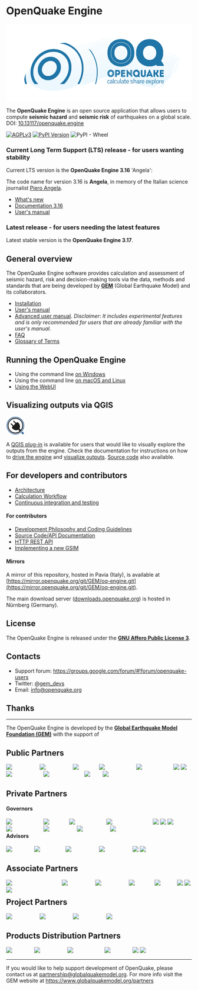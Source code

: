 # OpenQuake Engine

![OpenQuake Logo](https://raw.githubusercontent.com/gem/oq-infrastructure/master/logos/oq-logo.png)

The **OpenQuake Engine** is an open source application that allows users to compute **seismic hazard** and **seismic risk** of earthquakes on a global scale. DOI: [10.13117/openquake.engine](https://doi.org/10.13117/openquake.engine)

<!-- GEM BEGIN: apply the following patch with the proper values for the next release
-[![Build Status](https://travis-ci.org/gem/oq-engine.svg?branch=master)](https://travis-ci.org/gem/oq-engine)
 
-### Current stable
+## OpenQuake Engine version 2.6 (Gutenberg)
 
-Current stable version is the **OpenQuake Engine 2.5** 'Fourier'. The documentation is available at https://github.com/gem/oq-engine/tree/engine-2.5#openquake-engine.
-* [What's new](../engine-2.5/doc/whats-new.md)
-
+Starting from OpenQuake version 2.0 we have introduced a "code name" to honour earthquake scientists.
 
+The code name for version 2.6 is **Gutenberg**, in memory of [Beno Gutenberg](https://en.wikipedia.org/wiki/Beno_Gutenberg).
+* [What's new](../engine-2.6/doc/whats-new.md)
+ 
+## Documentation
-## Documentation (master tree)
-->

[![AGPLv3](https://www.gnu.org/graphics/agplv3-88x31.png)](https://www.gnu.org/licenses/agpl.html)
[![PyPI Version](https://img.shields.io/pypi/v/openquake.engine.svg)](https://pypi.python.org/pypi/openquake.engine)
![PyPI - Wheel](https://img.shields.io/pypi/wheel/openquake.engine.svg)

### Current Long Term Support (LTS) release - for users wanting stability

Current LTS version is the **OpenQuake Engine 3.16** 'Angela':

The code name for version 3.16 is **Angela**, in memory of the Italian science journalist [Piero Angela](https://en.wikipedia.org/wiki/Piero_Angela).
* [What's new](../engine-3.16/doc/whats-new.md)
* [Documentation 3.16](https://github.com/gem/oq-engine/tree/engine-3.16#openquake-engine)
* [User's manual](https://docs.openquake.org/oq-engine/manual/latest/)


### Latest release - for users needing the latest features

Latest stable version is the **OpenQuake Engine 3.17**.

<!-- GEM END -->

## General overview

The OpenQuake Engine software provides calculation and assessment of seismic hazard, risk and decision-making tools via the data, methods and standards that are being developed by **[GEM](http://www.globalquakemodel.org)** (Global Earthquake Model) and its collaborators.

* [Installation](doc/installing/README.md)
* [User's manual](https://docs.openquake.org/oq-engine/manual/latest/)
* [Advanced user manual](https://docs.openquake.org/oq-engine/advanced/master/). _Disclaimer: It includes experimental features and is only recommended for users that are already familiar with the user's manual._
* [FAQ](doc/faq.md)
* [Glossary of Terms](doc/glossary.md)


## Running the OpenQuake Engine

* Using the command line [on Windows](doc/running/windows.md)
* Using the command line [on macOS and Linux](doc/running/unix.md)
* [Using the WebUI](doc/running/server.md)

## Visualizing outputs via QGIS

<img src="https://github.com/gem/oq-infrastructure/raw/master/icons/irmt_icon.png" alt="IRMT Logo" width="50" >

A [QGIS plug-in](https://plugins.qgis.org/plugins/svir/) is available for users that would like to visually explore the outputs from the engine. 
Check the documentation for instructions on how to [drive the engine](https://docs.openquake.org/oq-irmt-qgis/latest/14_driving_the_oqengine.html) and [visualize outputs](https://docs.openquake.org/oq-irmt-qgis/latest/15_viewer_dock.html). [Source code](https://github.com/gem/oq-irmt-qgis) also available.

## For developers and contributors

* [Architecture](doc/adv-manual/architecture.rst)
* [Calculation Workflow](doc/calculation-workflow.md)
* [Continuous integration and testing](doc/testing.md)

#### For contributors

* [Development Philosophy and Coding Guidelines](doc/development-guidelines.md)
* [Source Code/API Documentation](http://docs.openquake.org/oq-engine/)
* [HTTP REST API](doc/web-api.md)
* [Implementing a new GSIM](doc/implementing-new-gsim.md)


#### Mirrors

A mirror of this repository, hosted in Pavia (Italy), is available at [https://mirror.openquake.org/git/GEM/oq-engine.git](https://mirror.openquake.org/git/GEM/oq-engine.git).

The main download server ([downloads.openquake.org](https://downloads.openquake.org/)) is hosted in Nürnberg (Germany).


## License

The OpenQuake Engine is released under the **[GNU Affero Public License 3](LICENSE)**.

## Contacts

* Support forum: https://groups.google.com/forum/#!forum/openquake-users
* Twitter: [@gem_devs](https://twitter.com/gem_devs)
* Email: info@openquake.org


## Thanks

***

The OpenQuake Engine is developed by the **[Global Earthquake Model Foundation (GEM)](http://gem.foundation)** with the support of

## Public Partners

<img src="https://cloud-storage.globalquakemodel.org/public/partners-logo/Nerc-logo.png" width="18%" align="left" />
<img src="https://cloud-storage.globalquakemodel.org/public/partners-logo/DPC_logo.jpg" width="18%" align="left"  />
<img src="https://cloud-storage.globalquakemodel.org/public/partners-logo/Gns-science-logo.jpg" width="14%" align="left" />
<img src="https://cloud-storage.globalquakemodel.org/public/partners-logo/Ga@2x.png" width="19%" />
<img src="https://cloud-storage.globalquakemodel.org/public/partners-logo/Nanyang-Technological-University-NTU.jpg" width="20%" align="left" />
<img src="https://cloud-storage.globalquakemodel.org/public/partners-logo/NSET_logo.png" width="20%" align="left" />
<img src="https://cloud-storage.globalquakemodel.org/public/partners-logo/Canada_Wordmark_2c.jpg" width="20%" align="left" />
<img src="https://cloud-storage.globalquakemodel.org/public/partners-logo/USAID-Identity.png" width="20%" />
<img src="https://cloud-storage.globalquakemodel.org/public/partners-logo/Swiss-logo.jpg" width="22%" align="left" />
<img src="https://cloud-storage.globalquakemodel.org/public/partners-logo/Logomark_color_2t_2_rgb.png" width="10%" align="left" />
<img src="https://cloud-storage.globalquakemodel.org/public/partners-logo/TEM_logo.gif" width="10%" />


## Private Partners

#### Governors
<img src="https://cloud-storage.globalquakemodel.org/public/partners-logo/Allianz_logo.png" width="20%" align="left" />
<img src="https://cloud-storage.globalquakemodel.org/public/partners-logo/Aon_logo.png" width="14%" align="left" />
<img src="https://cloud-storage.globalquakemodel.org/public/partners-logo/Eucentre_logo.png" width="20%" align="left" />
<img src="https://cloud-storage.globalquakemodel.org/public/partners-logo/Hannover_Re.png" width="20%" />
<img src="https://cloud-storage.globalquakemodel.org/public/partners-logo/Moodys_RMS.png" width="25%" align="left" />
<img src="https://cloud-storage.globalquakemodel.org/public/partners-logo/Munich_Re.png" width="20%" align="left" />
<img src="https://cloud-storage.globalquakemodel.org/public/partners-logo/Verisk_New_Logo.png" width="20%" />
<img src="https://cloud-storage.globalquakemodel.org/public/partners-logo/MMC_SEO.jpg" width="18%" align="left" />
<img src="https://cloud-storage.globalquakemodel.org/public/partners-logo/Wtwlogo.png" width="18%" align="left" />
<img src="https://cloud-storage.globalquakemodel.org/public/partners-logo/Swiss-re-logo.png" width="12%" align="left" />
<img src="https://cloud-storage.globalquakemodel.org/public/partners-logo/Fm-global.png" width="15%" />

#### Advisors
<img src="https://cloud-storage.globalquakemodel.org/public/partners-logo/Axa_logo.png" width="15%" align="left" />
<img src="https://cloud-storage.globalquakemodel.org/public/partners-logo/Oneconcern-topiqs2020-thumbnail-image.png" width="17%" align="left" />
<img src="https://cloud-storage.globalquakemodel.org/public/partners-logo/CelsiusPro_logo.png" width="18%" align="left" />
<img src="https://cloud-storage.globalquakemodel.org/public/partners-logo/Descartes-underwriting-logo.png" width="24%"/>
<img src="https://cloud-storage.globalquakemodel.org/public/partners-logo/PartnerRe_logo.png" width="18%" align="left" />
<img src="https://cloud-storage.globalquakemodel.org/public/partners-logo/Safehub_logo.png" width="18%" />

## Associate Partners

<img src="https://cloud-storage.globalquakemodel.org/public/partners-logo/apdim.svg" width="30%" align="left" />
<img src="https://cloud-storage.globalquakemodel.org/public/partners-logo/IASPEI_logo_new_1.png" width="18%" align="left" />
<img src="https://cloud-storage.globalquakemodel.org/public/partners-logo/iaee.png" width="18%" align="left" />
<img src="https://cloud-storage.globalquakemodel.org/public/partners-logo/Usgs-logo.jpg" width="18%" />
<img src="https://cloud-storage.globalquakemodel.org/public/partners-logo/UNESCO_logo_symbol.png" width="14%" align="left" />
<img src="https://cloud-storage.globalquakemodel.org/public/partners-logo/eeri_logo_vector100x100.png" width="12%" align="left" />
<img src="https://cloud-storage.globalquakemodel.org/public/partners-logo/irdr_icsu_logo_300.png" width="18%" align="left" />
<img src="https://cloud-storage.globalquakemodel.org/public/partners-logo/UNDRR_logo.png" width="30%" />



## Project Partners

<img src="https://cloud-storage.globalquakemodel.org/public/partners-logo/Impact-Forecasting.png" width="18%" align="left" />
<img src="https://cloud-storage.globalquakemodel.org/public/partners-logo/Servicio-Geol%C3%B3gico-Colombiano.png" width="18%" align="left" />
<img src="https://cloud-storage.globalquakemodel.org/public/partners-logo/Sura-new-logos-website.png" width="18%" align="left" />
<img src="https://cloud-storage.globalquakemodel.org/public/partners-logo/edf_governing_board_logo.png" width="18%" />


## Products Distribution Partners

<img src="https://cloud-storage.globalquakemodel.org/public/partners-logo/nasdaq.png" width="15%" align="left" />
<img src="https://cloud-storage.globalquakemodel.org/public/partners-logo/Impact-Forecasting.png" width="18%" align="left" />
<img src="https://cloud-storage.globalquakemodel.org/public/partners-logo/Verisk_New_Logo.png" width="20%" align="left" />
<img src="https://cloud-storage.globalquakemodel.org/public/partners-logo/imagecat_logo_transparent_600x162.png" width="22%" />  
<img src="https://cloud-storage.globalquakemodel.org/public/partners-logo/dClimate_logo_semibold_Logo.jpg" width="15%" align="left" />
<img src="https://cloud-storage.globalquakemodel.org/public/partners-logo/eigenrisk-logo.png" width="40%" />

***


If you would like to help support development of OpenQuake, please contact us at [partnership@globalquakemodel.org](mailto:partnership@globalquakemodel.org).
For more info visit the GEM website at https://www.globalquakemodel.org/partners
